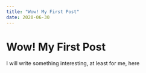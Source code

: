 ```yaml
---
title: "Wow! My First Post"
date: 2020-06-30
---
```

# Wow! My First Post

I will write something interesting, at least for me, here
